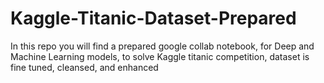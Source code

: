 # Kaggle-Titanic-Dataset-Prepared
In this repo you will find a prepared google collab notebook, for Deep and Machine Learning models, to solve Kaggle titanic competition, dataset is fine tuned, cleansed, and enhanced
